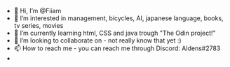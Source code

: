 - 👋 Hi, I’m @Fiiam
- 👀 I’m interested in management, bicycles, AI, japanese language, books, tv series, movies
- 🌱 I’m currently learning html, CSS and java trough "The Odin project!"
- 💞️ I’m looking to collaborate on - not really know that yet :)
- 📫 How to reach me - you can reach me through Discord: Aldens#2783
-  
<!---
Fiiam/Fiiam is a ✨ special ✨ repository because its `README.md` (this file) appears on your GitHub profile.
You can click the Preview link to take a look at your changes.
--->
